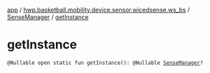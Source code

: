 [app](../../index.md) / [hwp.basketball.mobility.device.sensor.wicedsense.ws_bs](../index.md) / [SenseManager](index.md) / [getInstance](.)

# getInstance

`@Nullable open static fun getInstance(): @Nullable `[`SenseManager`](index.md)`?`